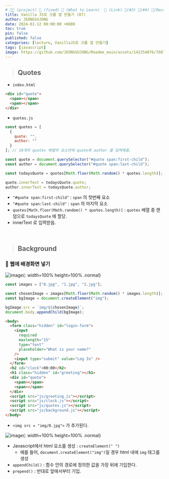 ```yaml
---
# 👨‍💻 (project) 📌 (fixed) 📖 (What to Learn)  🌱 (Link) 🧷(#3) 📌(#4) 👀(Recap)
title: Vanilla JS로 크롬 앱 만들기 (07)
author: JEONGSUJONG
date: 2024-01-12 00:00:00 +0800
toc: true
pin: false
published: false
categories: [lecture, VanillaJS로 크롬 앱 만들기]
tags: [javascript]
image: https://github.com/JEONGSUJONG/Readme_main/assets/142254876/7607d850-fd45-47a2-9bc2-7c2983db77f1
---
```


> ## Quotes

- `index.html`

```html
<div id="quote">
  <span></span>
  <span></span>
</div>
```

- `quotes.js`

```javascript
const quotes = [
  {
    quote: "",
    author: ""
  }
]; // 10개의 quotes 배열의 요소안에 quote와 author 를 입력해줌.

const quote = document.querySelector("#quote span:first-child");
const author = document.querySelector("#quote span:last-child");

const todaysQuote = quotes[Math.floor(Math.random() * quotes.length)];

quote.innerText = todaysQuote.quote;
author.innerText = todaysQuote.author;
```

- `"#quote span:first-child"` : `span` 의 첫번째 요소
- `"#quote span:last-child"` : `span` 의 마지막 요소
- `quotes[Math.floor(Math.random() * quotes.length)]` : `quotes` 배열 중 랜덤으로 `todaysQuote` 에 할당.
- innerText 로 입력받음.

<br>

> ## Background

### 🧷 웹에 배경화면 넣기

![image](https://github.com/JEONGSUJONG/Readme_main/assets/142254876/628732dd-ce71-4f41-baa5-4a4ef60e5eb3){: width=100% height=100% .normal}

```javascript
const images = ["0.jpg", "1.jpg", "2.jpg"];

const chosenImage = images[Math.floor(Math.random() * images.length)];
const bgImage = document.createElement("img");

bgImage.src = `img/${chosenImage}`;
document.body.appendChild(bgImage);
```

```html
<body>
  <form class="hidden" id="login-form">
    <input
      required
      maxlength="15"
      type="text"
      placeholder="What is your name?"
    />
    <input type="submit" value="Log In" />
  </form>
  <h2 id="clock">00:00</h2>
  <h1 class="hidden" id="greeting"></h1>
  <div id="quote">
    <span></span>
    <span></span>
  </div>
  <script src="js/greeting.js"></script>
  <script src="js/clock.js"></script>
  <script src="js/quotes.js"></script>
  <script src="js/background.js"></script>
</body>
```

- `<img src = "img/0.jpg">` 가 추가된다.

![image](https://github.com/JEONGSUJONG/Readme_main/assets/142254876/36d4cd17-21a6-4a55-a112-9d3433e8ef0c){: width=100% height=100% .normal}

- Javascript에서 html 요소를 생성 : `createElement(" ")`
  - 예를 들어, `document.createElement("img")`일 경우 html 내에 `img` 태그를 생성
- `appendChild()` : 함수 안의 경로에 정의한 값을 가장 뒤에 기입한다.
- `prepend()` : 반대로 앞에서부터 기입.
